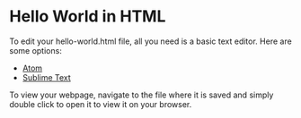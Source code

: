 # Hello World in HTML

To edit your hello-world.html file, all you need is a basic text editor.
Here are some options:
- [Atom](https://atom.io/)
- [Sublime Text](https://www.sublimetext.com/)

To view your webpage, navigate to the file where it is saved and simply double click to open it to view it on your browser.
